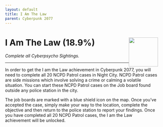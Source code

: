 ```yaml
---
layout: default
title: I Am The Law
parent: Cyberpunk 2077
---
```


# I Am The Law (18.9%) <img style="float: right;" src="https://cdn.cloudflare.steamstatic.com/steamcommunity/public/images/apps/1091500/0b89d8dacb03eabb93041f02e623729ca3e4c41b.jpg" width="96" height="96">

_Complete all Cyberpsycho Sightings._

***

In order to get the I am the Law achievement in Cyberpunk 2077, you will need to complete all 20 NCPD Patrol cases in Night City. NCPD Patrol cases are side missions which involve solving a crime or calming a volatile situation. You can start these NCPD Patrol cases on the Job board found outside any police station in the city. 

The job boards are marked with a blue shield icon on the map. Once you’ve accepted the case, simply make your way to the location, complete the objective and then return to the police station to report your findings. Once you have completed all 20 NCPD Patrol cases, the I am the Law achievement will be unlocked.